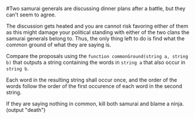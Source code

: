 #Two samurai generals are discussing dinner plans after a battle, but they can't seem to agree.

The discussion gets heated and you are cannot risk favoring either of them as this might damage your political standing with either of the two clans the samurai generals belong to. Thus, the only thing left to do is find what the common ground of what they are saying is.

Compare the proposals using the ```function commonGround(string a, string b)``` that outputs a string containing the words in ```string a``` that also occur in ```string b```.

Each word in the resulting string shall occur once, and the order of the words follow the order of the first occurence of each word in the second string.

If they are saying nothing in common, kill both samurai and blame a ninja. (output "death")